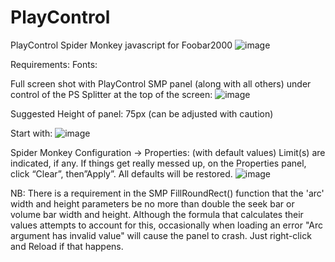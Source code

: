 # PlayControl
PlayControl Spider Monkey javascript for Foobar2000
![image](https://github.com/user-attachments/assets/c18354e5-f536-4dd1-b365-21649329dc37)

Requirements:
Fonts: 

Full screen shot with PlayControl SMP panel (along with all others) under control of the PS Splitter at the top of the screen:
![image](https://github.com/user-attachments/assets/10a6f8f9-49f6-4e5a-a8e4-9c853f5ec1a5)

Suggested Height of panel: 75px (can be adjusted with caution)

Start with:
![image](https://github.com/user-attachments/assets/83984343-a16c-41f1-9116-d6baf71fb2bf)

Spider Monkey Configuration -> Properties: (with default values)
Limit(s) are indicated, if any. If things get really messed up, on the Properties panel, click “Clear”, then”Apply”. All defaults will be restored.
![image](https://github.com/user-attachments/assets/06148e5d-6fdc-4524-91d6-6eefe1712195)

NB: There is a requirement in the SMP FillRoundRect() function that the 'arc' width and height parameters be no more than double the seek bar or volume bar width and height.  Although the formula that calculates their values attempts to account for this, occasionally when loading an error "Arc argument has invalid value" will cause the panel to crash.  Just right-click and Reload if that happens.

